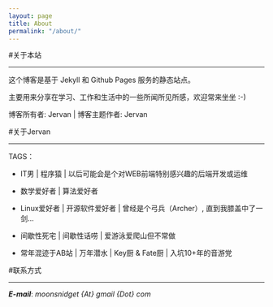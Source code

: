 ```yaml
---
layout: page
title: About
permalink: "/about/"
---
```


#关于本站
___

这个博客是基于 Jekyll 和 Github Pages 服务的静态站点。		

主要用来分享在学习、工作和生活中的一些所闻所见所感，欢迎常来坐坐 :-)		

博客所有者: Jervan | 博客主题作者: Jervan		

#关于Jervan
___

TAGS：

* IT男 | 程序猿 | 以后可能会是个对WEB前端特别感兴趣的后端开发或运维

* 数学爱好者 | 算法爱好者

* Linux爱好者 | 开源软件爱好者 | 曾经是个弓兵（Archer）, 直到我膝盖中了一剑...

* 间歇性死宅 | 间歇性话唠 | 爱游泳爱爬山但不常做

* 常年混迹于AB站 | 万年潜水 | Key厨 & Fate厨 | 入坑10+年的音游党

    

#联系方式
___

___E-mail___: _moonsnidget {At} gmail {Dot} com_